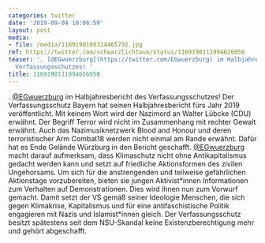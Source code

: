 ```yaml
---
categories: twitter
date: '2019-09-04 10:06:59'
layout: post
media:
- file: /media/1169190109314465792.jpg
ref: https://twitter.com/schwarzlichtwue/status/1169190111994626058
teaser: '. [@EGwuerzburg](https://twitter.com/EGwuerzburg) im Halbjahresbericht des
  Verfassungsschutzes! '
title: 1169190111994626058
---
```

. [@EGwuerzburg](https://twitter.com/EGwuerzburg) im Halbjahresbericht des Verfassungsschutzes! 
Der Verfassungsschutz Bayern hat seinen Halbjahresbericht fürs Jahr 2019 veröffentlicht. Mit keinem Wort wird der Nazimord an Walter Lübcke (CDU) erwähnt. Der Begriff Terror wird nicht im Zusammenhang mit rechter Gewalt erwähnt.
Auch das Nazimusiknetzwerk Blood and Honour und deren terroristischer Arm Combat18 werden nicht einmal am Rande erwähnt.
Dafür hat es Ende Gelände Würzburg in den Bericht geschafft. [@EGwuerzburg](https://twitter.com/EGwuerzburg) macht darauf aufmerksam, dass Klimaschutz nicht ohne Antikapitalismus gedacht werden kann und setzt auf friedliche Aktionsformen des zivilen Ungehorsams.
Um sich für die anstrengenden und teilweise gefährlichen Aktionstage vorzubereiten, bieten sie jungen Aktivist\*innen Informationen zum Verhalten auf Demonstrationen. Dies wird ihnen nun zum Vorwurf gemacht.
Damit setzt der VS gemäß seiner Ideologie Menschen, die sich gegen Klimakrise, Kapitalismus und für eine antifaschistische Politik engagieren mit Nazis und Islamist\*innen gleich.
Der Verfassungsschutz besitzt spätestens seit dem NSU-Skandal keine Existenzberechtigung mehr und gehört abgeschafft.